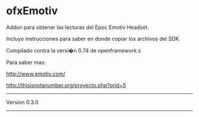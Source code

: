 ofxEmotiv
=========
Addon para obtener las lecturas del Epoc Emotiv Headset.

Incluyo instrucciones para saber en donde copiar los archivos del SDK.

Compilado contra la versi�n 0.74 de openframework.s

Para saber mas:

http://www.emotiv.com/

http://thisisnotanumber.org/proyecto.php?prid=5

-----------------------------------------

Version 0.3.0

-----------------------------------------

